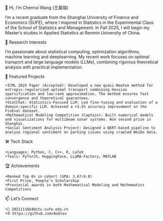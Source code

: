 👋 Hi, I’m Chenrui Wang (王晨瑞)

I’m a recent graduate from the Shanghai University of Finance and Economics (SUFE), where I majored in Statistics in the Experimental Class of the School of Statistics and Management. In Fall 2025, I will begin my Master’s studies in Applied Statistics at Renmin University of China.

🔬 Research Interests

I’m passionate about statistical computing, optimization algorithms, machine learning and deeplearning. My recent work focuses on optimal transport and large language models (LLMs), combining rigorous theoretical analysis with practical implementation.

📌 Featured Projects

	•ICML 2025 Paper (Accepted): Developed a new quasi-Newton method for entropic-regularized optimal transport combining Hessian sparsification and low-rank approximation. The method ensures fast convergence and theoretical guarantees.
	•StatChat: Statistics-Focused LLM: Led fine-tuning and evaluation of a domain-specific LLM. Achieved a +3.5% accuracy improvement on the FinEval dataset.
	•Mathematical Modeling Competition (Captain): Built numerical models and visualizations for multibeam sonar systems. Won second prize in Shanghai.
	•Social Sentiment Analysis Project: Designed a BERT-based pipeline to analyze regional sentiment on parking issues using crawled Weibo data.

🛠 Tech Stack

	•Languages: Python, C, C++, R, LaTeX
	•Tools: PyTorch, HuggingFace, LLaMA-Factory, MATLAB

🏆 Achievements

	•Ranked Top 6% in cohort (GPA: 3.67/4.0)
	•First Prize, People’s Scholarship
	•Provincial awards in both Mathematical Modeling and Mathematics Competitions

📫 Let’s Connect

	•📧 2021111664@stu.sufe.edu.cn
	•🌐 https://github.com/Aoblex
